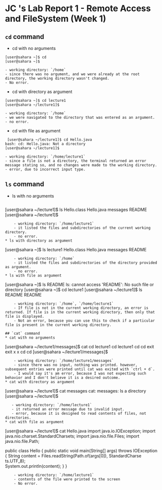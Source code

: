 # JC 's Lab Report 1 - Remote Access and FileSystem (Week 1)

## `cd` command
* cd with no arguments
```
[user@sahara ~]$ cd
[user@sahara ~]$ 
```
    - working directory: `/home`
    - since there was no argument, and we were already at the root directory, the working directory wasn't changed.
    - No error.
* cd with directory as argument
 ```
[user@sahara ~]$ cd lecture1
[user@sahara ~/lecture1]$
```
    - working directory: `/home`
    - we were navigated to the directory that was entered as an argument.
    - no error.
* cd with file as argument
 ```
  [user@sahara ~/lecture1]$ cd Hello.java
bash: cd: Hello.java: Not a directory
[user@sahara ~/lecture1]$ 
```
    - working directory: `/home/lecture1`
    - since a file is not a directory, the terminal returned an error message stating so, and no changes were made to the working directory.
    - error, due to incorrect input type.
      
## `ls` command
* ls with no arguments
  ```
[user@sahara ~/lecture1]$ ls
Hello.class  Hello.java  messages  README
[user@sahara ~/lecture1]$
```
    - working directory: `/home/lecture1`
    - it listed the files and subdirectories of the current working directory.
    - no error.
* ls with directory as argument
```
  [user@sahara ~]$ ls lecture1
Hello.class  Hello.java  messages  README 
```
    - working directory: `/home`
    - it listed the files and subdirectories of the directory provided as argument.
    - no error.
* ls with file as argument
```
[user@sahara ~]$ ls README
ls: cannot access 'README': No such file or directory
[user@sahara ~]$ cd lecture1
[user@sahara ~/lecture1]$ ls README
README
```
    - working directory: `/home`, `/home/lecture1`
    - If file is not in the current working directory, an error is returned. If file is in the current working directory, then only that file is displayed.
    - Not an error, because you can use this to check if a particular file is present in the current working directory.

## `cat` command
* cat with no arguments

```
[user@sahara ~/lecture1/messages]$ cat
cd lecture1
cd lecture1
cd
cd
exit
exit
x
x
cd
cd
[user@sahara ~/lecture1/messages]$
```
    - working directory: `/home/lecture1/messages`
    - since there was no input, nothing was printed. however, subsequent entries were printed until cat was exited with `ctrl + d`.
    - I would say it's am error, because I was not expecting such behavior and I don't believe it is a desired outcome.
* cat with directory as argument
```
[user@sahara ~/lecture1]$ cat messages
cat: messages: Is a directory
[user@sahara ~/lecture1]$
```
   - working directory: `/home/lecture1`
   - it returned an error message due to invalid input.
   - error, because it is designed to read contents of files, not directories.
* cat with file as argument
```
[user@sahara ~/lecture1]$ cat Hello.java
import java.io.IOException;
import java.nio.charset.StandardCharsets;
import java.nio.file.Files;
import java.nio.file.Path;

public class Hello {
  public static void main(String[] args) throws IOException {
    String content = Files.readString(Path.of(args[0]), StandardCharse
ts.UTF_8);    
    System.out.println(content);
  }
}
```
    - working directory: `/home/lecture1`
    - contents of the file were printed to the screen
    - No error.
